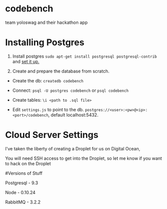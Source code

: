 codebench
=========

team yoloswag and their hackathon app


Installing Postgres
===================
1. Install postgres `sudo apt-get install postgresql postgresql-contrib` and [set it up.](https://help.ubuntu.com/10.04/serverguide/postgresql.html)

2. Create and prepare the database from scratch.

* Create the db: `createdb codebench` 

* Connect: `psql -U postgres codebench` or `psql codebench`

* Create tables: `\i <path to .sql file>` 

* Edit `settings.js` to point to the db. `postgres://<user>:<pw>@<ip>:<port>/codebench`, default localhost:5432.


Cloud Server Settings
====================

I've taken the liberty of creating a Droplet for us on Digital Ocean,

You will need SSH access to get into the Droplet, so let me know if you
want to hack on the Droplet


#Versions of Stuff

Postgresql - 9.3

Node - 0.10.24

RabbitMQ - 3.2.2
